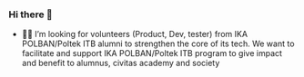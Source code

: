 ### Hi there 👋
- 🧑‍💻 I’m looking for volunteers (Product, Dev, tester) from IKA POLBAN/Poltek ITB alumni to strengthen the core of its tech.
  We want to facilitate and support IKA POLBAN/Poltek ITB program to give impact and benefit to alumnus, civitas academy and society

<!--
**arbaieffendi/arbaieffendi** is a ✨ _special_ ✨ repository because its `README.md` (this file) appears on your GitHub profile.

Here are some ideas to get you started:

- 🔭 I’m currently working on ...
- 🌱 I’m currently learning ...
- 👯 I’m looking to collaborate on ...
- 🤔 I’m looking for help with ...
- 💬 Ask me about ...
- 📫 How to reach me: ...
- 😄 Pronouns: ...
- ⚡ Fun fact: ...
-->
